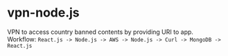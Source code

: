 # vpn-node.js
VPN to access country banned contents by providing URI to app.  
Workflow: `React.js -> Node.js -> AWS -> Node.js -> Curl -> MongoDB -> React.js`
